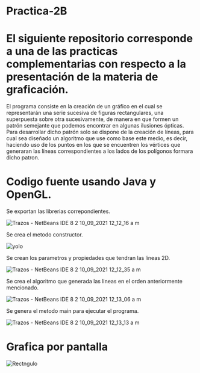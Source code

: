 # Practica-2B
# El siguiente repositorio corresponde a una de las practicas complementarias con respecto a la presentación de la materia de graficación.

El programa consiste en la creación de un gráfico en el cual se representarán una serie sucesiva de figuras rectangulares, una superpuesta sobre otra sucesivamente, de manera en que formen un patrón semejante que podemos encontrar en algunas ilusiones ópticas. Para desarrollar dicho patrón solo se dispone de la creación de líneas, para cual sea diseñado un algoritmo que use como base este medio, es decir, haciendo uso de los puntos en los que se encuentren los vértices que generaran las líneas correspondientes a los lados de los polígonos formara dicho patron.

# Codigo fuente usando Java y OpenGL.
Se exportan las librerias correpondientes.

![Trazos - NetBeans IDE 8 2 10_09_2021 12_12_16 a  m](https://user-images.githubusercontent.com/72088585/132928257-2ab364d1-11ee-4737-9f50-6f514299282f.png)

Se crea el metodo constructor.

![yolo](https://user-images.githubusercontent.com/72088585/132928614-f6f180a5-6a3a-47d4-959a-e3e678ef1418.png)

Se crean los parametros y propiedades que tendran las lineas 2D.

![Trazos - NetBeans IDE 8 2 10_09_2021 12_12_35 a  m](https://user-images.githubusercontent.com/72088585/132928910-71645645-de78-4759-a135-d1df4623aead.png)

Se crea el algoritmo que generada las lineas en el orden anteriormente mencionado.

![Trazos - NetBeans IDE 8 2 10_09_2021 12_13_06 a  m](https://user-images.githubusercontent.com/72088585/132929057-d40f58b1-f76d-4dd3-8d55-540dfa5e2745.png)

Se genera el metodo main para ejecutar el programa.

![Trazos - NetBeans IDE 8 2 10_09_2021 12_13_13 a  m](https://user-images.githubusercontent.com/72088585/132929821-62abb31f-7094-439d-8374-4b35d0bf09ae.png)

# Grafica por pantalla

![Rectngulo](https://user-images.githubusercontent.com/72088585/132929867-dd7afc03-7288-4626-8843-c5f0239dad14.gif)
